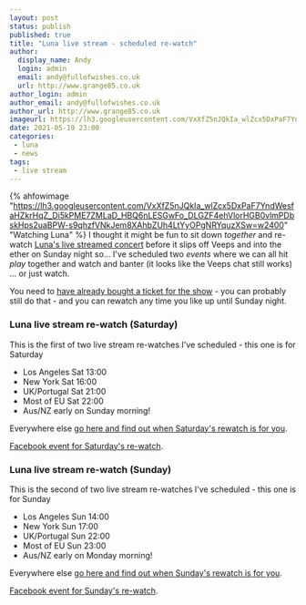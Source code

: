 ```yaml
---
layout: post
status: publish
published: true
title: "Luna live stream - scheduled re-watch"
author:
  display_name: Andy
  login: admin
  email: andy@fullofwishes.co.uk
  url: http://www.grange85.co.uk
author_login: admin
author_email: andy@fullofwishes.co.uk
author_url: http://www.grange85.co.uk
imageurl: https://lh3.googleusercontent.com/VxXfZ5nJQkIa_wlZcx5DxPaF7YndWesfaHZkrHqZ_Di5kPME7ZMLaD_HBQ6nLESGwFo_DLGZF4ehVlorHGB0vlmPDbskHps2uaBPW-s9qhzfVNkJem8XAhbZUh4LtYyOPgNRYquzXSw=w2400
date: 2021-05-19 23:00
categories:
 - luna
 - news
tags:
 - live stream
---
```

{% ahfowimage "https://lh3.googleusercontent.com/VxXfZ5nJQkIa_wlZcx5DxPaF7YndWesfaHZkrHqZ_Di5kPME7ZMLaD_HBQ6nLESGwFo_DLGZF4ehVlorHGB0vlmPDbskHps2uaBPW-s9qhzfVNkJem8XAhbZUh4LtYyOPgNRYquzXSw=w2400" "Watching Luna" %}
I thought it might be fun to sit down _together_ and re-watch [Luna's live streamed concert](/2021/05/17/a-beautiful-view-luna-live-stream/) before it slips off Veeps and into the ether on Sunday night so... I've scheduled two _events_ where we can all hit *play* together and watch and banter (it looks like the Veeps chat still works) ... or just watch.

You need to [have already bought a ticket for the show](https://luna.veeps.com/) - you can probably still do that - and you can rewatch any time you like up until Sunday night. 


### Luna live stream re-watch (Saturday)

This is the first of two live stream re-watches I've scheduled - this one is for Saturday 

* Los Angeles Sat 13:00
* New York Sat 16:00
* UK/Portugal Sat 21:00
* Most of EU Sat 22:00
* Aus/NZ early on Sunday morning!

Everywhere else [go here and find out when Saturday's rewatch is for you](https://www.timeanddate.com/worldclock/fixedtime.html?msg=Luna+live+stream+re-watch+Saturday&iso=20210522T21&p1=136&ah=2).

[Facebook event for Saturday's re-watch](https://www.facebook.com/events/479074459983935/).


### Luna live stream re-watch (Sunday)

This is the second of two live stream re-watches I've scheduled - this one is for Sunday 

* Los Angeles Sun 14:00
* New York Sun 17:00
* UK/Portugal Sun 22:00
* Most of EU Sun 23:00
* Aus/NZ early on Monday morning!

Everywhere else [go here and find out when Sunday's rewatch is for you](https://www.timeanddate.com/worldclock/fixedtime.html?msg=Luna+live+stream+re-watch+Sunday&iso=20210523T22&p1=136&ah=2).

[Facebook event for Sunday's re-watch](https://www.facebook.com/events/2899214113668612/).
